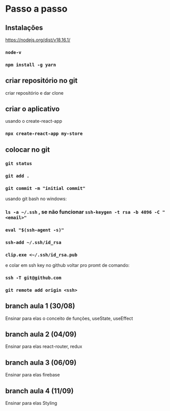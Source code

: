 # Passo a passo

## Instalações
https://nodejs.org/dist/v18.16.1/
###	`node-v`
###	`npm install -g yarn`

## criar repositório no git
criar repositório e dar clone

## criar o aplicativo
usando o create-react-app
###	`npx create-react-app my-store`

## colocar no git
###	`git status`
###	`git add . `
###	`git commit -m "initial commit"`
usando git bash no windows:
###	`ls -a ~/.ssh` , se não funcionar `ssh-keygen -t rsa -b 4096 -C "<email>"`
###	`eval "$(ssh-agent -s)"`
###	`ssh-add ~/.ssh/id_rsa`
###	`clip.exe <~/.ssh/id_rsa.pub`
e colar em ssh key no github
voltar pro promt de comando:
###	`ssh -T git@github.com`
###	`git remote add origin <ssh>`

## branch aula 1 (30/08)
Ensinar para elas o conceito de funções, useState, useEffect

## branch aula 2 (04/09)
Ensinar para elas react-router, redux

## branch aula 3 (06/09)
Ensinar para elas firebase

## branch aula 4 (11/09)
Ensinar para elas Styling 

